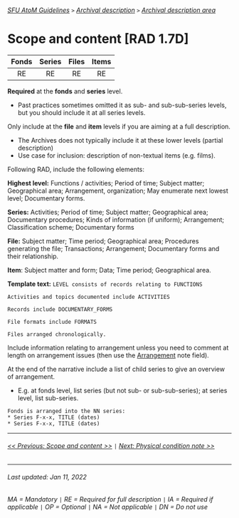 ###### [SFU AtoM Guidelines](../README.md) `>` [Archival description](overview.md) `>` [Archival description area](overview.md#archival-description-area)

# Scope and content [RAD 1.7D]
| Fonds 	| Series 	| Files 	| Items 	|
|:-----:	|:------:	|:-----:	|:-----:	|
|   RE    |   RE    |   RE  	|   RE  	|

**Required** at the **fonds** and **series** level.
- Past practices sometimes omitted it as sub- and sub-sub-series levels, but you should include it at all series levels.

Only include at the **file** and **item** levels if you are aiming at a full description.
- The Archives does not typically include it at these lower levels (partial description)
- Use case for inclusion: description of non-textual items (e.g. films).

Following RAD, include the following elements:

**Highest level:** Functions / activities; Period of time; Subject matter; Geographical area; Arrangement, organization; May enumerate next lowest level; Documentary forms.

**Series:** Activities; Period of time; Subject matter; Geographical area; Documentary procedures; Kinds of information (if uniform); Arrangement; Classification scheme; Documentary forms

**File:** Subject matter; Time period; Geographical area; Procedures generating the file; Transactions; Arrangement; Documentary forms and their relationship.

**Item**: Subject matter and form; Data; Time period; Geographical area.

**Template text:**
`LEVEL consists of records relating to FUNCTIONS`

`Activities and topics documented include ACTIVITIES`

`Records include DOCUMENTARY_FORMS`

`File formats include FORMATS`

`Files arranged chronologically.`

Include information relating to arrangement unless you need to comment at length on arrangement issues (then use the [Arrangement](arrangement.md) note field).

At the end of the narrative include a list of child series to give an overview of arrangement.
- E.g. at fonds level, list series (but not sub- or sub-sub-series); at series level, list sub-series.

```
Fonds is arranged into the NN series:
* Series F-x-x, TITLE (dates)
* Series F-x-x, TITLE (dates)
```

---
###### [<< Previous: Scope and content >>](scope-and-content.md) `|` [Next: Physical condition note >>](physical-condition.md)
---
###### Last updated: Jan 11, 2022
###### MA = Mandatory `|` RE = Required for full description `|` IA = Required if applicable `|` OP = Optional `|` NA = Not applicable `|` DN = Do not use
